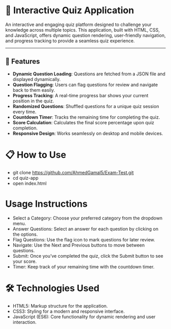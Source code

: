 # 🎯 Interactive Quiz Application

An interactive and engaging quiz platform designed to challenge your knowledge across multiple topics. This application, built with HTML, CSS, and JavaScript, offers dynamic question rendering, user-friendly navigation, and progress tracking to provide a seamless quiz experience.

---

## 🚀 Features

- **Dynamic Question Loading**: Questions are fetched from a JSON file and displayed dynamically.
- **Question Flagging**: Users can flag questions for review and navigate back to them easily.
- **Progress Tracking**: A real-time progress bar shows your current position in the quiz.
- **Randomized Questions**: Shuffled questions for a unique quiz session every time.
- **Countdown Timer**: Tracks the remaining time for completing the quiz.
- **Score Calculation**: Calculates the final score percentage upon quiz completion.
- **Responsive Design**: Works seamlessly on desktop and mobile devices.

# 📋 How to Use
- git clone https://github.com/AhmedGamal5/Exam-Test.git
- cd quiz-app
- open index.html

# Usage Instructions
- Select a Category: Choose your preferred category from the dropdown menu.
- Answer Questions: Select an answer for each question by clicking on the options.
- Flag Questions: Use the flag icon to mark questions for later review.
- Navigate: Use the Next and Previous buttons to move between questions.
- Submit: Once you’ve completed the quiz, click the Submit button to see your score.
- Timer: Keep track of your remaining time with the countdown timer.

# 🛠️ Technologies Used
- HTML5: Markup structure for the application.
- CSS3: Styling for a modern and responsive interface.
- JavaScript (ES6): Core functionality for dynamic rendering and user interaction.
